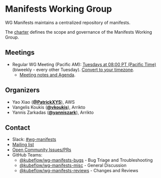 <!---
This is an autogenerated file!

Please do not edit this file directly, but instead make changes to the
sigs.yaml file in the project root.

To understand how this file is generated, see https://github.com/kubeflow/community/generator/README.md
--->
# Manifests Working Group

WG Manifests maintains a centralized repository of manifests.

The [charter](charter.md) defines the scope and governance of the Manifests Working Group.

## Meetings
* Regular WG Meeting (Pacific AM): [Tuesdays at 08:00 PT (Pacific Time)]() (biweekly - every other Tuesday). [Convert to your timezone](http://www.thetimezoneconverter.com/?t=08:00&tz=PT%20%28Pacific%20Time%29).
  * [Meeting notes and Agenda](http://bit.ly/kf-meeting-notes).

## Organizers

* Yao Xiao (**[@PatrickXYS](https://github.com/PatrickXYS)**), AWS
* Vangelis Koukis (**[@vkoukis](https://github.com/vkoukis)**), Arrikto
* Yannis Zarkadas (**[@yanniszark](https://github.com/yanniszark)**), Arrikto

## Contact
- Slack: [#wg-manifests](https://kubeflow.slack.com/messages/wg-manifests)
- [Mailing list](https://groups.google.com/forum/#!forum/kubeflow-discuss)
- [Open Community Issues/PRs](https://github.com/kubeflow/community/labels/wg%2Farea/wg-manifests)
- GitHub Teams:
    - [@kubeflow/wg-manifests-bugs](https://github.com/orgs/kubeflow/teams/wg-manifests-bugs) - Bug Triage and Troubleshooting
    - [@kubeflow/wg-manifests-misc](https://github.com/orgs/kubeflow/teams/wg-manifests-misc) - General Discussion
    - [@kubeflow/wg-manifests-reviews](https://github.com/orgs/kubeflow/teams/wg-manifests-reviews) - Changes and Reviews
<!-- BEGIN CUSTOM CONTENT -->

<!-- END CUSTOM CONTENT -->
